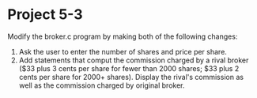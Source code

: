 # Project 5-3

Modify the broker.c program by making both of the following changes:

1. Ask the user to enter the number of shares and price per share.
2. Add statements that comput the commission charged by a rival broker
($33 plus 3 cents per share for fewer than 2000 shares; $33 plus 2 cents per share for 2000+ shares). 
Display the rival's commission as well as the commission charged by 
original broker.

